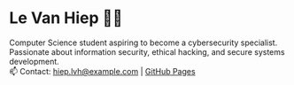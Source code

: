 # Le Van Hiep 👨‍💻  
Computer Science student aspiring to become a cybersecurity specialist. Passionate about information security, ethical hacking, and secure systems development.  
📫 Contact: hiep.lvh@example.com | [GitHub Pages](https://Hieplevan.github.io)  
